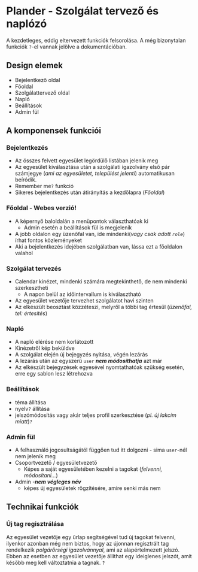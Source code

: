 # Plander - Szolgálat tervező és naplózó

A kezdetleges, eddig eltervezett funkciók felsorolása. A még bizonytalan funkciók `?`-el vannak jelölve a dokumentációban.

## Design elemek
- Bejelentkező oldal
- Főoldal
- Szolgálattervező oldal
- Napló
- Beállítások
- Admin fül

## A komponensek funkciói
### Bejelentkezés
- Az összes felvett egyesület legördülő listában jelenik meg
- Az egyesület kiválasztása után a szolgálati igazolvány első pár számjegye (*ami az egyesületet, települést jelenti*) automatikusan beíródik.
- Remember me`?` funkció
- Sikeres bejelentkezés után átirányítás a kezdőlapra (*Főoldal*)
  
### Főoldal - Webes verzió!
- A képernyő baloldalán a menüpontok választhatóak ki
   - Admin esetén a beállítások fül is megjelenik
- A jobb oldalon egy üzenőfal van, ide mindenki(*vagy csak adott `role`*) írhat fontos közleményeket
- Aki a bejelentkezés idejében szolgálatban van, lássa ezt a főoldalon valahol

### Szolgálat tervezés
- Calendar kinézet, mindenki számára megtekinthető, de nem mindenki szerkesztheti
  - A napon belül az időintervallum is kiválasztható
- Az egyesület vezetője tervezhet szolgálatot havi szinten
- Az elkészült beosztást közzéteszi, melyről a többi tag értesül (*üzenőfal, tel: értesítés*)
  
### Napló
- A napló elérése nem korlátozott
- Kinézetről kép beküldve
- A szolgálat elején új bejegyzés nyitása, végén lezárás
- A lezárás után az egyszerű `user` ***nem módosíthatja*** azt már
- Az elkészült bejegyzések egyesével nyomtathatóak szükség esetén, erre egy sablon lesz létrehozva

### Beállítások
- téma állítása
- nyelv`?` állítása
- jelszómódosítás vagy akár teljes profil szerkesztése (*pl. új lakcím miatt*)`?`

### Admin fül
- A felhasználó jogosultságától függően tud itt dolgozni - sima `user`-nél nem jelenik meg
- Csoportvezető / egyesületvezető
  - Képes a saját egyesületében kezelni a tagokat (*felvenni, módosítani...*)
- Admin -***nem végleges név***
  - képes új egyesületek rögzítésére, amire senki más nem

## Technikai funkciók

### Új tag regisztrálása
 Az egyesület vezetője egy űrlap segítségével tud új tagokat felvenni, ilyenkor azonban még nem biztos, hogy az újonnan regisztrált tag rendelkezik *polgárőrségi igazolvánnyal*, ami az alapértelmezett jelszó. Ebben az esetben az egyesület vezetője állíthat egy ideiglenes jelszót, amit később meg kell változtatnia a tagnak. `?`